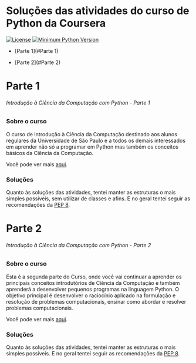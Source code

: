 # Soluções das atividades do curso de Python da Coursera

[![License](https://img.shields.io/badge/license-MIT-green)](https://github.com/GustavoSantosBr/)
[![Minimum Python Version](https://img.shields.io/badge/python-%5E3.9.1-blue)](https://www.python.org)

* [Parte 1](#Parte 1)

* [Parte 2](#Parte 2)

# Parte 1
###### Introdução à Ciência da Computação com Python - Parte 1

### Sobre o curso 
O curso de Introdução à Ciência da Computação destinado aos alunos regulares da Universidade de São Paulo 
e a todos os demais interessados em aprender não só a programar em Python mas também os conceitos básicos da Ciência
da Computação. 

Você pode ver mais [aqui](https://www.coursera.org/learn/ciencia-computacao-python-conceitos/home/info).

### Soluções
Quanto às soluções das atividades, tentei manter as estruturas o mais simples
possíveis, sem utilizar de classes e afins. 
E no geral tentei seguir as recomendações da [PEP 8](https://www.python.org/dev/peps/pep-0008/).


# Parte 2
###### Introdução à Ciência da Computação com Python - Parte 2

### Sobre o curso 
Esta é a segunda parte do Curso, onde você vai continuar a aprender os principais conceitos introdutórios de
Ciência da Computação e também aprenderá a desenvolver pequenos programas na linguagem Python.
O objetivo principal é desenvolver o raciocínio aplicado na formulação e resolução de problemas computacionais, 
ensinar como abordar e resolver problemas computacionais.

Você pode ver mais [aqui](https://www.coursera.org/learn/ciencia-computacao-python-conceitos-2/home/info).

### Soluções
Quanto às soluções das atividades, tentei manter as estruturas o mais simples
possíveis. E no geral tentei seguir as recomendações da [PEP 8](https://www.python.org/dev/peps/pep-0008/).
